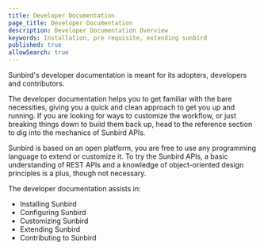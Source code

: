 ```yaml
---
title: Developer Documentation 
page_title: Developer Documentation
description: Developer Documentation Overview
keywords: Installation, pre requisite, extending sunbird
published: true
allowSearch: true
---
```


Sunbird's developer documentation is meant for its adopters, developers and contributors.   

The developer documentation helps you to get familiar with the bare necessities, giving you a quick and clean approach to get you up and running. If you are looking for ways to customize the workflow, or just breaking things down to build them back up, head to the reference section to dig into the mechanics of Sunbird APIs.

Sunbird is based on an open platform, you are free to use any programming language to extend or customize it. To try the Sunbird APIs, a basic understanding of REST APIs and a knowledge of object-oriented design principles is a plus, though not necessary.

The developer documentation assists in:

   - Installing Sunbird
   - Configuring Sunbird
   - Customizing Sunbird
   - Extending Sunbird
   - Contributing to Sunbird
